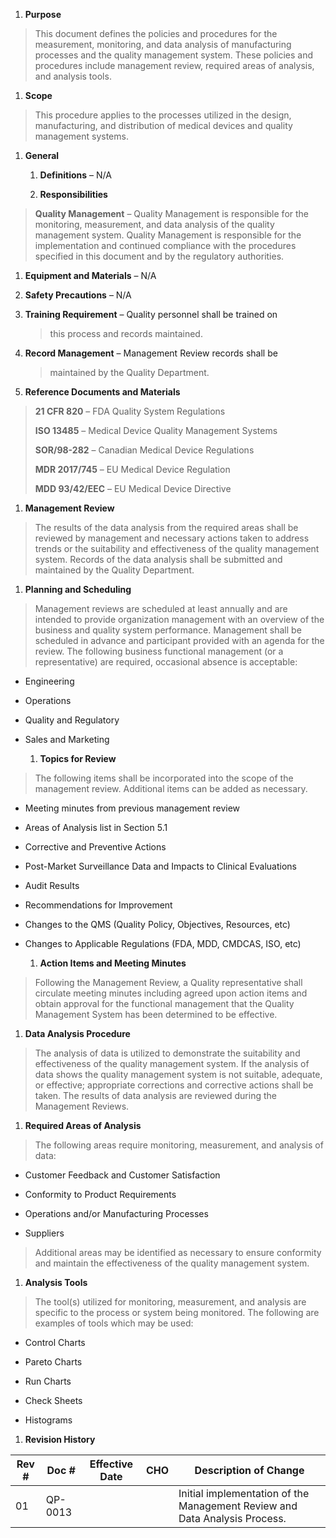1.  **Purpose**

> This document defines the policies and procedures for the measurement,
> monitoring, and data analysis of manufacturing processes and the
> quality management system. These policies and procedures include
> management review, required areas of analysis, and analysis tools.

1.  **Scope**

> This procedure applies to the processes utilized in the design,
> manufacturing, and distribution of medical devices and quality
> management systems.

1.  **General**

    1.  **Definitions** – N/A

    2.  **Responsibilities**

> **Quality Management** – Quality Management is responsible for the
> monitoring, measurement, and data analysis of the quality management
> system. Quality Management is responsible for the implementation and
> continued compliance with the procedures specified in this document
> and by the regulatory authorities.

1.  **Equipment and Materials** – N/A

2.  **Safety Precautions** – N/A

3.  **Training Requirement** – Quality personnel shall be trained on
    > this process and records maintained.

4.  **Record Management** – Management Review records shall be
    > maintained by the Quality Department.

5.  **Reference Documents and Materials**

> **21 CFR 820** – FDA Quality System Regulations
>
> **ISO 13485** – Medical Device Quality Management Systems
>
> **SOR/98-282** – Canadian Medical Device Regulations
>
> **MDR 2017/745** – EU Medical Device Regulation
>
> **MDD 93/42/EEC** – EU Medical Device Directive

1.  **Management Review**

> The results of the data analysis from the required areas shall be
> reviewed by management and necessary actions taken to address trends
> or the suitability and effectiveness of the quality management system.
> Records of the data analysis shall be submitted and maintained by the
> Quality Department.

1.  **Planning and Scheduling**

> Management reviews are scheduled at least annually and are intended to
> provide organization management with an overview of the business and
> quality system performance. Management shall be scheduled in advance
> and participant provided with an agenda for the review. The following
> business functional management (or a representative) are required,
> occasional absence is acceptable:

-   Engineering

-   Operations

-   Quality and Regulatory

-   Sales and Marketing

    1.  **Topics for Review**

> The following items shall be incorporated into the scope of the
> management review. Additional items can be added as necessary.

-   Meeting minutes from previous management review

-   Areas of Analysis list in Section 5.1

-   Corrective and Preventive Actions

-   Post-Market Surveillance Data and Impacts to Clinical Evaluations

-   Audit Results

-   Recommendations for Improvement

-   Changes to the QMS (Quality Policy, Objectives, Resources, etc)

-   Changes to Applicable Regulations (FDA, MDD, CMDCAS, ISO, etc)

    1.  **Action Items and Meeting Minutes**

> Following the Management Review, a Quality representative shall
> circulate meeting minutes including agreed upon action items and
> obtain approval for the functional management that the Quality
> Management System has been determined to be effective.

1.  **Data Analysis Procedure**

> The analysis of data is utilized to demonstrate the suitability and
> effectiveness of the quality management system. If the analysis of
> data shows the quality management system is not suitable, adequate, or
> effective; appropriate corrections and corrective actions shall be
> taken. The results of data analysis are reviewed during the Management
> Reviews.

1.  **Required Areas of Analysis**

> The following areas require monitoring, measurement, and analysis of
> data:

-   Customer Feedback and Customer Satisfaction

-   Conformity to Product Requirements

-   Operations and/or Manufacturing Processes

-   Suppliers

> Additional areas may be identified as necessary to ensure conformity
> and maintain the effectiveness of the quality management system.

1.  **Analysis Tools**

> The tool(s) utilized for monitoring, measurement, and analysis are
> specific to the process or system being monitored. The following are
> examples of tools which may be used:

-   Control Charts

-   Pareto Charts

-   Run Charts

-   Check Sheets

-   Histograms

1.  **Revision History**

| **Rev \#** | **Doc \#** | **Effective Date** | **CHO** | **Description of Change**                                                  |
|------------|------------|--------------------|---------|----------------------------------------------------------------------------|
| 01         | QP-0013    |                    |         | Initial implementation of the Management Review and Data Analysis Process. |
